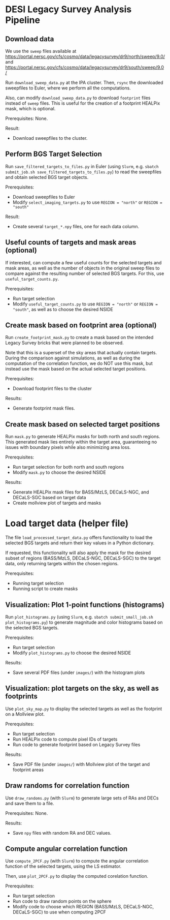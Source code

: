 # DESI Legacy Survey Analysis Pipeline

## Download data

 We use the `sweep` files available at https://portal.nersc.gov/cfs/cosmo/data/legacysurvey/dr9/north/sweep/9.0/ and https://portal.nersc.gov/cfs/cosmo/data/legacysurvey/dr9/south/sweep/9.0/

Run `download_sweep_data.py` at the IPA cluster. Then, `rsync` the downloaded sweepfiles to Euler, where we perform all the computations.

Also, can modify `download_sweep_data.py` to download `footprint` files instead of `sweep` files. This is useful for the creation of a footprint HEALPix mask, which is optional.

Prerequisites: None.

Result:
- Download sweepfiles to the cluster.

## Perform BGS Target Selection

Run `save_filtered_targets_to_files.py` in Euler (using `Slurm`, e.g. `sbatch submit_job.sh save_filtered_targets_to_files.py`) to read the sweepfiles and obtain selected BGS target objects.

Prerequisites:
- Download sweepfiles to Euler
- Modify `select_imaging_targets.py` to use `REGION = "north"` or `REGION = "south"`

Result:
- Create several `target_*.npy` files, one for each data column.

## Useful counts of targets and mask areas (optional)

If interested, can compute a few useful counts for the selected targets and mask areas, as well as the number of objects in the original sweep files to compare against the resulting number of selected BGS targets. For this, use `useful_target_counts.py`.

Prerequisites:
- Run target selection
- Modify `useful_target_counts.py` to use `REGION = "north"` or `REGION = "south"`, as well as to choose the desired NSIDE

## Create mask based on footprint area (optional)

Run `create_footprint_mask.py` to create a mask based on the intended Legacy Survey bricks that were planned to be observed.

Note that this is a superset of the sky areas that actually contain targets. During the comparison against simulations, as well as during the computation of the correlation function, we do NOT use this mask, but instead use the mask based on the actual selected target positions.

Prerequisites:
- Download footprint files to the cluster

Results:
- Generate footprint mask files.

## Create mask based on selected target positions

Run `mask.py` to generate HEALPix masks for both north and south regions. This generated mask lies entirely within the target area, guaranteeing no issues with boundary pixels while also minimizing area loss.

Prerequisites:
- Run target selection for both north and south regions
- Modify `mask.py` to choose the desired NSIDE

Results:
- Generate HEALPix mask files for BASS/MzLS, DECaLS-NGC, and DECaLS-SGC based on target data
- Create mollview plot of targets and masks

# Load target data (helper file)

The file `load_processed_target_data.py` offers functionality to load the selected BGS targets and return their key values in a Python dictionary.

If requested, this functionality will also apply the mask for the desired subset of regions (BASS/MzLS, DECaLS-NGC, DECaLS-SGC) to the target data, only returning targets within the chosen regions.

Prerequisites:
- Running target selection
- Running script to create masks

## Visualization: Plot 1-point functions (histograms)

Run `plot_histograms.py` (using `Slurm`, e.g. `sbatch submit_small_job.sh plot_histograms.py`) to generate magnitude and color histograms based on the selected BGS targets.

Prerequisites:
- Run target selection
- Modify `plot_histograms.py` to choose the desired NSIDE

Results:
- Save several PDF files (under `images/`) with the histogram plots

## Visualization: plot targets on the sky, as well as footprints

Use `plot_sky_map.py` to display the selected targets as well as the footprint on a Mollview plot.

Prerequisites:
- Run target selection
- Run HEALPix code to compute pixel IDs of targets
- Run code to generate footprint based on Legacy Survey files

Results:
- Save PDF file (under `images/`) with Mollview plot of the target and footprint areas

## Draw randoms for correlation function

Use `draw_randoms.py` (with `Slurm`) to generate large sets of RAs and DECs and save them to a file.

Prerequisites: None.

Results:
- Save `npy` files with random RA and DEC values.

## Compute angular correlation function

Use `compute_2PCF.py` (with `Slurm`) to compute the angular correlation function of the selected targets, using the LS estimator.

Then, use `plot_2PCF.py` to display the computed corelation function.

Prerequisites:
- Run target selection
- Run code to draw random points on the sphere
- Modify code to choose which REGION (BASS/MzLS, DECaLS-NGC, DECaLS-SGC) to use when computing 2PCF
